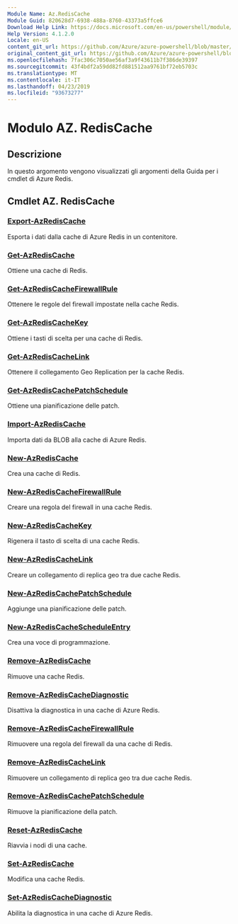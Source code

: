 ```yaml
---
Module Name: Az.RedisCache
Module Guid: 820628d7-6938-488a-8760-43373a5ffce6
Download Help Link: https://docs.microsoft.com/en-us/powershell/module/az.rediscache
Help Version: 4.1.2.0
Locale: en-US
content_git_url: https://github.com/Azure/azure-powershell/blob/master/src/RedisCache/RedisCache/help/Az.RedisCache.md
original_content_git_url: https://github.com/Azure/azure-powershell/blob/master/src/RedisCache/RedisCache/help/Az.RedisCache.md
ms.openlocfilehash: 7fac306c7050ae56af3a9f43611b7f386de39397
ms.sourcegitcommit: 43f4bdf2a59dd82fd881512aa9761bf72eb5703c
ms.translationtype: MT
ms.contentlocale: it-IT
ms.lasthandoff: 04/23/2019
ms.locfileid: "93673277"
---
```

# Modulo AZ. RedisCache
## Descrizione
In questo argomento vengono visualizzati gli argomenti della Guida per i cmdlet di Azure Redis.

## Cmdlet AZ. RedisCache
### [Export-AzRedisCache](Export-AzRedisCache.md)
Esporta i dati dalla cache di Azure Redis in un contenitore.

### [Get-AzRedisCache](Get-AzRedisCache.md)
Ottiene una cache di Redis.

### [Get-AzRedisCacheFirewallRule](Get-AzRedisCacheFirewallRule.md)
Ottenere le regole del firewall impostate nella cache Redis.

### [Get-AzRedisCacheKey](Get-AzRedisCacheKey.md)
Ottiene i tasti di scelta per una cache di Redis.

### [Get-AzRedisCacheLink](Get-AzRedisCacheLink.md)
Ottenere il collegamento Geo Replication per la cache Redis.

### [Get-AzRedisCachePatchSchedule](Get-AzRedisCachePatchSchedule.md)
Ottiene una pianificazione delle patch.

### [Import-AzRedisCache](Import-AzRedisCache.md)
Importa dati da BLOB alla cache di Azure Redis.

### [New-AzRedisCache](New-AzRedisCache.md)
Crea una cache di Redis.

### [New-AzRedisCacheFirewallRule](New-AzRedisCacheFirewallRule.md)
Creare una regola del firewall in una cache Redis.

### [New-AzRedisCacheKey](New-AzRedisCacheKey.md)
Rigenera il tasto di scelta di una cache Redis.

### [New-AzRedisCacheLink](New-AzRedisCacheLink.md)
Creare un collegamento di replica geo tra due cache Redis.

### [New-AzRedisCachePatchSchedule](New-AzRedisCachePatchSchedule.md)
Aggiunge una pianificazione delle patch.

### [New-AzRedisCacheScheduleEntry](New-AzRedisCacheScheduleEntry.md)
Crea una voce di programmazione.

### [Remove-AzRedisCache](Remove-AzRedisCache.md)
Rimuove una cache Redis.

### [Remove-AzRedisCacheDiagnostic](Remove-AzRedisCacheDiagnostic.md)
Disattiva la diagnostica in una cache di Azure Redis.

### [Remove-AzRedisCacheFirewallRule](Remove-AzRedisCacheFirewallRule.md)
Rimuovere una regola del firewall da una cache di Redis.

### [Remove-AzRedisCacheLink](Remove-AzRedisCacheLink.md)
Rimuovere un collegamento di replica geo tra due cache Redis.

### [Remove-AzRedisCachePatchSchedule](Remove-AzRedisCachePatchSchedule.md)
Rimuove la pianificazione della patch.

### [Reset-AzRedisCache](Reset-AzRedisCache.md)
Riavvia i nodi di una cache.

### [Set-AzRedisCache](Set-AzRedisCache.md)
Modifica una cache Redis.

### [Set-AzRedisCacheDiagnostic](Set-AzRedisCacheDiagnostic.md)
Abilita la diagnostica in una cache di Azure Redis.

